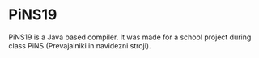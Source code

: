 # PiNS19

PiNS19 is a Java based compiler. It was made for a school project during class PiNS (Prevajalniki in navidezni stroji).
